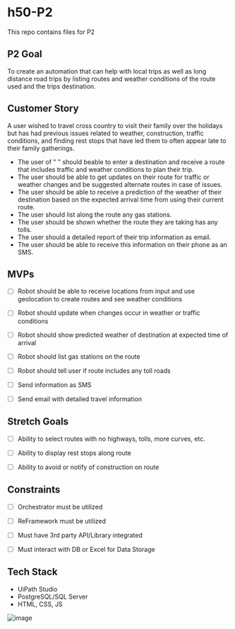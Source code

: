 # h50-P2
This repo contains files for P2

## P2 Goal

To create an automation that can help with local trips as well as long distance road trips by listing routes and weather conditions of the route used and the trips destination.

## Customer Story

A user wished to travel cross country to visit  their family over the holidays but has had previous 
issues related to weather, construction, traffic conditions, and finding rest stops that have led them to often 
appear late to their family gatherings. 
- The user of " " should beable to enter a destination and receive a route 
that includes traffic and weather conditions to plan their trip. 
- The user should be able to get updates on their route for traffic or weather changes and be suggested alternate routes in case of issues. 
- The user should be able to receive a prediction of the weather of their destination based on the expected arrival time from using 
their current route. 
- The user should list along the route any gas stations.
- The user should be shown whether the route they are taking has any tolls.
- The user should a detailed report of their trip information as email.
- The user should be able to receive this information on their phone as an SMS. 

## MVPs

- [ ] Robot should be able to receive locations from input and use geolocation to create routes and see weather conditions
  
- [ ] Robot should update when changes occur in weather or traffic conditions
  
- [ ] Robot should show predicted weather of destination at expected time of arrival

- [ ] Robot should list gas stations on the route

- [ ] Robot should tell user if route includes any toll roads

- [ ] Send information as SMS

- [ ] Send email with detailed travel information






## Stretch Goals

- [ ] Ability to select routes with no highways, tolls, more curves, etc.
  
- [ ] Ability to display rest stops along route

- [ ] Ability to avoid or notify of construction on route
  

## Constraints

- [ ] Orchestrator must be utilized
  
- [ ] ReFramework must be utilized
  
- [ ] Must have 3rd party API/Library integrated
  
- [ ] Must interact with DB or Excel for Data Storage

## Tech Stack

- UiPath Studio
- PostgreSQL/SQL Server
- HTML, CSS, JS

![image](https://user-images.githubusercontent.com/84421154/139848935-41d44d0c-60ee-4591-97b9-e58c4624c14d.png)



